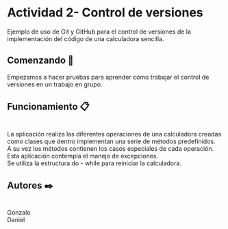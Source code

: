 # Actividad 2- Control de versiones 
Ejemplo de uso de Git y GitHub para el control de versiones de la implementación del código de una calculadora sencilla. 

## Comenzando 🚀
Empezamos a hacer pruebas para aprender cómo trabajar el control de versiones en un trabajo en grupo.

## Funcionamiento 📋
<br>La aplicación realiza las diferentes operaciones de una calculadora creadas como clases que dentro implementan una serie de métodos predefinidos. 
<br>A su vez los métodos contienen los casos especiales de cada operación.
<br>Esta aplicación contempla el manejo de excepciones.
<br>Se utiliza la estructura do - while para reiniciar la  calculadora.
## Autores ✒️
<br> Gonzalo 
<br> Daniel 

